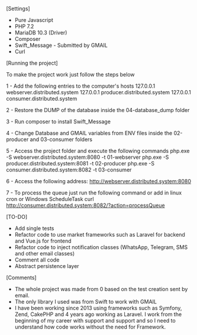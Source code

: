 [Settings]
 - Pure Javascript
 - PHP 7.2
 - MariaDB 10.3 (Driver)
 - Composer
 - Swift_Message - Submitted by GMAIL
 - Curl

[Running the project]

To make the project work just follow the steps below

1 - Add the following entries to the computer's hosts
127.0.0.1 webserver.distributed.system
127.0.0.1 producer.distributed.system
127.0.0.1 consumer.distributed.system

2 - Restore the DUMP of the database inside the 04-database_dump folder

3 - Run composer to install Swift_Message

4 - Change Database and GMAIL variables from ENV files inside the 02-producer and 03-consumer folders

5 - Access the project folder and execute the following commands
php.exe -S webserver.distributed.system:8080 -t 01-webserver
php.exe -S producer.distributed.system:8081 -t 02-producer
php.exe -S consumer.distributed.system:8082 -t 03-consumer

6 - Access the following address: http://webserver.distributed.system:8080

7 - To process the queue just run the following command or add in linux cron or Windows ScheduleTask
curl http://consumer.distributed.system:8082/?action=processQueue

[TO-DO]
 - Add single tests
 - Refactor code to use market frameworks such as Laravel for backend and Vue.js for frontend
 - Refactor code to inject notification classes (WhatsApp, Telegram, SMS and other email classes)
 - Comment all code
 - Abstract persistence layer

[Comments]
 - The whole project was made from 0 based on the test creation sent by email.
 - The only library I used was from Swift to work with GMAIL
 - I have been working since 2013 using frameworks such as Symfony, Zend, CakePHP and 4 years ago working as Laravel. I work from the beginning of my career with support and support and so I need to understand how code works without the need for Framework.